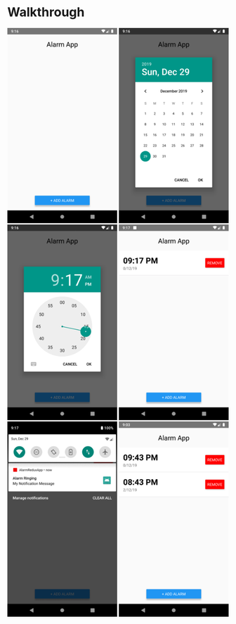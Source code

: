 # Walkthrough
<p float="left">
<img src="./images/1.png" alt="drawing" width="250"/>
<img src="./images/2.png" alt="drawing" width="250"/>
<img src="./images/3.png" alt="drawing" width="250"/>
<img src="./images/4.png" alt="drawing" width="250"/>
<img src="./images/5.png" alt="drawing" width="250"/>
<img src="./images/6.png" alt="drawing" width="250"/>
</p>
